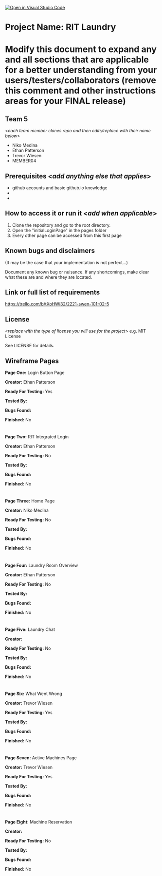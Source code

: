 [![Open in Visual Studio Code](https://classroom.github.com/assets/open-in-vscode-c66648af7eb3fe8bc4f294546bfd86ef473780cde1dea487d3c4ff354943c9ae.svg)](https://classroom.github.com/online_ide?assignment_repo_id=8511984&assignment_repo_type=AssignmentRepo)
# Project Name: RIT Laundry
# Modify this document to expand any and all sections that are applicable for a better understanding from your users/testers/collaborators (remove this comment and other instructions areas for your FINAL release)
  
## Team 5
<_each team member clones repo and then edits/replace with their name below_>
- Niko Medina
- Ethan Patterson
- Trevor Wiesen
- MEMBER04


## Prerequisites  <_add anything else that applies_>

- github accounts and basic github.io knowledge
-
-

## How to access it or run it  <_add when applicable_>

1. Clone the repository and go to the root directory.
2. Open the "initialLoginPage" in the pages folder
3. Every other page can be accessed from this first page

## Known bugs and disclaimers
(It may be the case that your implementation is not perfect...)

Document any known bug or nuisance.
If any shortcomings, make clear what these are and where they are located.

## Link or full list of requirements
https://trello.com/b/tXoHWi32/2221-swen-101-02-5 





## License

<_replace with the type of license you will use for the project_> e.g. MIT License

See LICENSE for details.

## Wireframe Pages
**Page One:** Login Button Page

**Creator:** Ethan Patterson

**Ready For Testing:** Yes

**Tested By:**

**Bugs Found:**

**Finished:** No
#
**Page Two:** RIT Integrated Login

**Creator:** Ethan Patterson

**Ready For Testing:** No

**Tested By:**

**Bugs Found:**

**Finished:** No
#
**Page Three:** Home Page

**Creator:** Niko Medina

**Ready For Testing:** No

**Tested By:**

**Bugs Found:**

**Finished:** No
#
**Page Four:** Laundry Room Overview

**Creator:** Ethan Patterson

**Ready For Testing:** No

**Tested By:**

**Bugs Found:**

**Finished:** No
#
**Page Five:** Laundry Chat

**Creator:**

**Ready For Testing:** No

**Tested By:**

**Bugs Found:**

**Finished:** No
#
**Page Six:** What Went Wrong

**Creator:** Trevor Wiesen

**Ready For Testing:** Yes

**Tested By:**

**Bugs Found:**

**Finished:** No
#
**Page Seven:** Active Machines Page

**Creator:** Trevor Wiesen

**Ready For Testing:** Yes

**Tested By:**

**Bugs Found:**

**Finished:** No
#

**Page Eight:** Machine Reservation

**Creator:**

**Ready For Testing:** No

**Tested By:**

**Bugs Found:**

**Finished:** No
